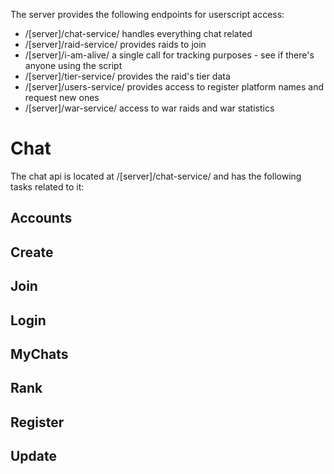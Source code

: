 The server provides the following endpoints for userscript access:

- /[server]/chat-service/ handles everything chat related
- /[server]/raid-service/ provides raids to join
- /[server]/i-am-alive/ a single call for tracking purposes - see if there's anyone using the script
- /[server]/tier-service/ provides the raid's tier data
- /[server]/users-service/ provides access to register platform names and request new ones
- /[server]/war-service/ access to war raids and war statistics

# Chat

The chat api is located at /[server]/chat-service/ and has the following tasks related to it:

## Accounts

## Create

## Join

## Login

## MyChats

## Rank

## Register

## Update